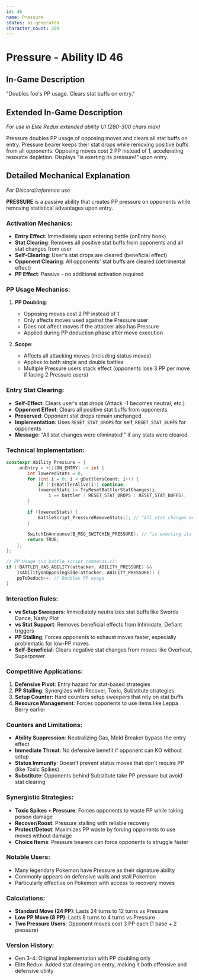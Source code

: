 ```yaml
---
id: 46
name: Pressure
status: ai-generated
character_count: 289
---
```


# Pressure - Ability ID 46

## In-Game Description
"Doubles foe's PP usage. Clears stat buffs on entry."

## Extended In-Game Description
*For use in Elite Redux extended ability UI (280-300 chars max)*

Pressure doubles PP usage of opposing moves and clears all stat buffs on entry. Pressure bearer keeps their stat drops while removing positive buffs from all opponents. Opposing moves cost 2 PP instead of 1, accelerating resource depletion. Displays "is exerting its pressure!" upon entry.

## Detailed Mechanical Explanation
*For Discord/reference use*

**PRESSURE** is a passive ability that creates PP pressure on opponents while removing statistical advantages upon entry.

### Activation Mechanics:
- **Entry Effect**: Immediately upon entering battle (onEntry hook)
- **Stat Clearing**: Removes all positive stat buffs from opponents and all stat changes from user
- **Self-Clearing**: User's stat drops are cleared (beneficial effect)
- **Opponent Clearing**: All opponents' stat buffs are cleared (detrimental effect)
- **PP Effect**: Passive - no additional activation required

### PP Usage Mechanics:
1. **PP Doubling**:
   - Opposing moves cost 2 PP instead of 1
   - Only affects moves used against the Pressure user
   - Does not affect moves if the attacker also has Pressure
   - Applied during PP deduction phase after move execution

2. **Scope**:
   - Affects all attacking moves (including status moves)
   - Applies to both single and double battles
   - Multiple Pressure users stack effect (opponents lose 3 PP per move if facing 2 Pressure users)

### Entry Stat Clearing:
- **Self-Effect**: Clears user's stat drops (Attack -1 becomes neutral, etc.)
- **Opponent Effect**: Clears all positive stat buffs from opponents
- **Preserved**: Opponent stat drops remain unchanged
- **Implementation**: Uses `RESET_STAT_DROPS` for self, `RESET_STAT_BUFFS` for opponents
- **Message**: "All stat changes were eliminated!" if any stats were cleared

### Technical Implementation:
```c
constexpr Ability Pressure = {
    .onEntry = +[](ON_ENTRY) -> int {
        int loweredStats = 0;
        for (int i = 0; i < gBattlersCount; i++) {
            if (!IsBattlerAlive(i)) continue;
            loweredStats |= TryResetBattlerStatChanges(i, 
                i == battler ? RESET_STAT_DROPS : RESET_STAT_BUFFS);
        }
        
        if (loweredStats) {
            BattleScript_PressureRemoveStats(); // "All stat changes were eliminated!"
        }
        
        SwitchInAnnounce(B_MSG_SWITCHIN_PRESSURE); // "is exerting its pressure!"
        return TRUE;
    },
};

// PP Usage (in battle_script_commands.c):
if (!BATTLER_HAS_ABILITY(attacker, ABILITY_PRESSURE) && 
    IsAbilityOnOpposingSide(attacker, ABILITY_PRESSURE)) {
    ppToDeduct++; // Doubles PP usage
}
```

### Interaction Rules:
- **vs Setup Sweepers**: Immediately neutralizes stat buffs like Swords Dance, Nasty Plot
- **vs Stat Support**: Removes beneficial effects from Intimidate, Defiant triggers
- **PP Stalling**: Forces opponents to exhaust moves faster, especially problematic for low-PP moves
- **Self-Beneficial**: Clears negative stat changes from moves like Overheat, Superpower

### Competitive Applications:
1. **Defensive Pivot**: Entry hazard for stat-based strategies
2. **PP Stalling**: Synergizes with Recover, Toxic, Substitute strategies  
3. **Setup Counter**: Hard counters setup sweepers that rely on stat buffs
4. **Resource Management**: Forces opponents to use items like Leppa Berry earlier

### Counters and Limitations:
- **Ability Suppression**: Neutralizing Gas, Mold Breaker bypass the entry effect
- **Immediate Threat**: No defensive benefit if opponent can KO without setup
- **Status Immunity**: Doesn't prevent status moves that don't require PP (like Toxic Spikes)
- **Substitute**: Opponents behind Substitute take PP pressure but avoid stat clearing

### Synergistic Strategies:
- **Toxic Spikes + Pressure**: Forces opponents to waste PP while taking poison damage
- **Recover/Roost**: Pressure stalling with reliable recovery
- **Protect/Detect**: Maximizes PP waste by forcing opponents to use moves without damage
- **Choice Items**: Pressure bearers can force opponents to struggle faster

### Notable Users:
- Many legendary Pokemon have Pressure as their signature ability
- Commonly appears on defensive walls and stall Pokemon
- Particularly effective on Pokemon with access to recovery moves

### Calculations:
- **Standard Move (24 PP)**: Lasts 24 turns to 12 turns vs Pressure
- **Low PP Move (8 PP)**: Lasts 8 turns to 4 turns vs Pressure  
- **Two Pressure Users**: Opponent moves cost 3 PP each (1 base + 2 pressure)

### Version History:
- Gen 3-4: Original implementation with PP doubling only
- Elite Redux: Added stat clearing on entry, making it both offensive and defensive utility